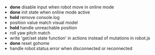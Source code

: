 - **done** disable input when robot move in online mode
- **done** init state when online mode active
- **hold** remove console.log
- position value match visual model
- **hold** handle unreachable position
- roll yaw pitch match
- write 'get/set state function' in actions instead of mutations in robot.js
- **done** reset gohome
- handle robot.status.error when disconnected or reconnected
